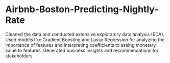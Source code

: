 # Airbnb-Boston-Predicting-Nightly-Rate

Cleaned the data and conducted extensive exploratory data analysis (EDA). Used models like Gradient Boosting and Lasso Regression for analyzing the importance of features and interpreting coefficients to assing monetary value to features. Generated business insights and recommendations for stakeholders
